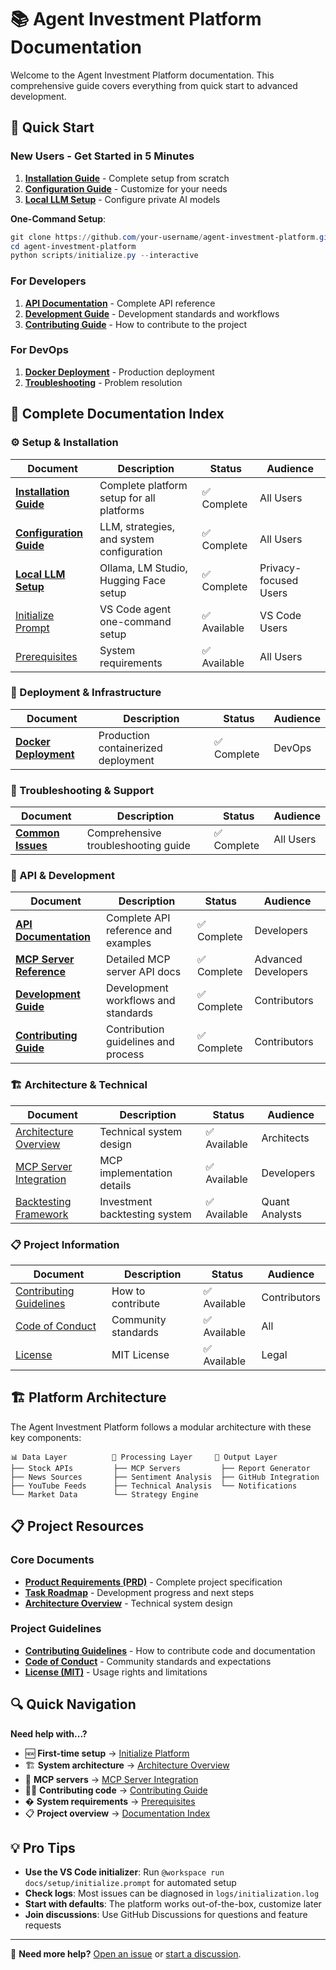 # 📚 Agent Investment Platform Documentation

Welcome to the Agent Investment Platform documentation. This comprehensive guide covers everything from quick start to advanced development.

## 🚀 Quick Start

### New Users - Get Started in 5 Minutes
1. **[Installation Guide](setup/installation-guide.md)** - Complete setup from scratch
2. **[Configuration Guide](setup/configuration-guide.md)** - Customize for your needs
3. **[Local LLM Setup](setup/local-llm-setup.md)** - Configure private AI models

**One-Command Setup**:
```powershell
git clone https://github.com/your-username/agent-investment-platform.git
cd agent-investment-platform
python scripts/initialize.py --interactive
```

### For Developers
1. **[API Documentation](api/README.md)** - Complete API reference
2. **[Development Guide](development/README.md)** - Development standards and workflows
3. **[Contributing Guide](development/contributing.md)** - How to contribute to the project

### For DevOps
1. **[Docker Deployment](deployment/docker-deployment.md)** - Production deployment
2. **[Troubleshooting](troubleshooting/common-issues.md)** - Problem resolution

## 📖 Complete Documentation Index

### ⚙️ Setup & Installation
| Document | Description | Status | Audience |
|----------|-------------|--------|----------|
| **[Installation Guide](setup/installation-guide.md)** | Complete platform setup for all platforms | ✅ Complete | All Users |
| **[Configuration Guide](setup/configuration-guide.md)** | LLM, strategies, and system configuration | ✅ Complete | All Users |
| **[Local LLM Setup](setup/local-llm-setup.md)** | Ollama, LM Studio, Hugging Face setup | ✅ Complete | Privacy-focused Users |
| [Initialize Prompt](setup/initialize.prompt.md) | VS Code agent one-command setup | ✅ Available | VS Code Users |
| [Prerequisites](prerequisites.md) | System requirements | ✅ Available | All Users |

### 🐋 Deployment & Infrastructure
| Document | Description | Status | Audience |
|----------|-------------|--------|----------|
| **[Docker Deployment](deployment/docker-deployment.md)** | Production containerized deployment | ✅ Complete | DevOps |

### 🔧 Troubleshooting & Support
| Document | Description | Status | Audience |
|----------|-------------|--------|----------|
| **[Common Issues](troubleshooting/common-issues.md)** | Comprehensive troubleshooting guide | ✅ Complete | All Users |

### 🔌 API & Development
| Document | Description | Status | Audience |
|----------|-------------|--------|----------|
| **[API Documentation](api/README.md)** | Complete API reference and examples | ✅ Complete | Developers |
| **[MCP Server Reference](api/mcp-server-reference.md)** | Detailed MCP server API docs | ✅ Complete | Advanced Developers |
| **[Development Guide](development/README.md)** | Development workflows and standards | ✅ Complete | Contributors |
| **[Contributing Guide](development/contributing.md)** | Contribution guidelines and process | ✅ Complete | Contributors |

### 🏗️ Architecture & Technical
| Document | Description | Status | Audience |
|----------|-------------|--------|----------|
| [Architecture Overview](architecture.md) | Technical system design | ✅ Available | Architects |
| [MCP Server Integration](mcp-server-integration.md) | MCP implementation details | ✅ Available | Developers |
| [Backtesting Framework](backtesting-framework-summary.md) | Investment backtesting system | ✅ Available | Quant Analysts |

### 📋 Project Information
| Document | Description | Status | Audience |
|----------|-------------|--------|----------|
| [Contributing Guidelines](development/contributing.md) | How to contribute | ✅ Available | Contributors |
| [Code of Conduct](CODE_OF_CONDUCT.md) | Community standards | ✅ Available | All |
| [License](LICENSE.md) | MIT License | ✅ Available | Legal |

## 🏗️ Platform Architecture

The Agent Investment Platform follows a modular architecture with these key components:

```
📊 Data Layer          🤖 Processing Layer     📝 Output Layer
├── Stock APIs         ├── MCP Servers         ├── Report Generator
├── News Sources       ├── Sentiment Analysis  ├── GitHub Integration
├── YouTube Feeds      ├── Technical Analysis  └── Notifications
└── Market Data        └── Strategy Engine
```

## 📋 Project Resources

### Core Documents
- **[Product Requirements (PRD)](../tasks/prd.md)** - Complete project specification
- **[Task Roadmap](../tasks/tasks-prd.md)** - Development progress and next steps
- **[Architecture Overview](architecture.md)** - Technical system design

### Project Guidelines
- **[Contributing Guidelines](development/contributing.md)** - How to contribute code and documentation
- **[Code of Conduct](CODE_OF_CONDUCT.md)** - Community standards and expectations
- **[License (MIT)](LICENSE.md)** - Usage rights and limitations

## 🔍 Quick Navigation

**Need help with...?**
- 🆕 **First-time setup** → [Initialize Platform](setup/initialize.prompt.md)
- 🏗️ **System architecture** → [Architecture Overview](architecture.md)
- 🤖 **MCP servers** → [MCP Server Integration](mcp-server-integration.md)
- 👩‍💻 **Contributing code** → [Contributing Guide](development/contributing.md)
- � **System requirements** → [Prerequisites](prerequisites.md)
- 📋 **Project overview** → [Documentation Index](README.md)

## 💡 Pro Tips

- **Use the VS Code initializer**: Run `@workspace run docs/setup/initialize.prompt` for automated setup
- **Check logs**: Most issues can be diagnosed in `logs/initialization.log`
- **Start with defaults**: The platform works out-of-the-box, customize later
- **Join discussions**: Use GitHub Discussions for questions and feature requests

---

📧 **Need more help?** [Open an issue](https://github.com/eightbitreaper/agent-investment-platform/issues) or [start a discussion](https://github.com/eightbitreaper/agent-investment-platform/discussions).
